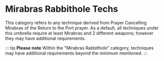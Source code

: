 # Mirabras Rabbithole Techs

This category refers to any technique derived from Prayer Cancelling Mirabras of the Return to the Port prayer. As a default, all techniques under this umbrella require at least Mirabras and 2 different weapons; however they may have additional requirements.

::: tip **Please note**
Within the "Mirabras Rabbithole" category, techniques may have additional requirements beyond the minimum mentioned.
:::
